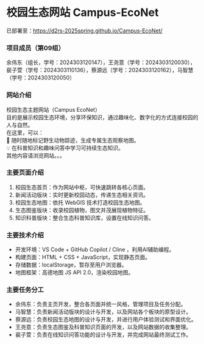 # 校园生态网站 Campus-EcoNet
已部署至：https://d2rs-2025spring.github.io/Campus-EcoNet/  
### 项目成员（第09组）  
余伟东（组长，学号：2024303120147），王尧意（学号：2024303120030），裴子萱（学号：2024303110136），蔡源远（学号：2024303120162），马智慧（学号：2024303120050）  
### 网站介绍  
校园生态主题网站（Campus EcoNet）  
目的是展示校园生态环境，分享环保知识，通过趣味化、数字化的方式连接校园的人与自然。  
在这里，可以：  
🌿 随时随地标记野生动物踪迹，生成专属生态观察地图。  
💡 在科普知识和趣味问答中学习可持续生态知识。  
其他内容请浏览网站。。。  
### 主要页面介绍
1. 校园生态首页：作为网站中枢，可快速跳转各核心页面。  
2. 新闻活动版块：实时更新校园动态，传递生态相关资讯。  
3. 校园生态地图：依托 WebGIS 技术打造校园生态地图。  
4. 生态图鉴版块：收录校园植物，图文并茂展现植物特征。  
5. 知识科普版块：整合生态科普知识库，设置在线知识问答。  
### 主要技术介绍
- 开发环境：VS Code + GitHub Copilot / Cline ，利用AI辅助编程。  
- 构建页面：HTML + CSS + JavaScript，实现静态页面。  
- 存储数据：localStorage，暂存至用户浏览器。  
- 地图框架：高德地图 JS API 2.0，渲染校园地图。  
### 主要任务分工
- 余伟东：负责主页开发，整合各页面并统一风格，管理项目及任务分配。​  
- 马智慧：负责新闻活动版块的设计与开发，以及网站各个板块的原型设计。​  
- 蔡源远：负责校园生态地图的设计与开发，并进行用户体验测试和界面优化。​  
- 王尧意：负责生态图鉴及科普知识页面的开发，以及网站数据的收集整理。​  
- 裴子萱：负责在线知识问答功能的设计与开发，并完成网站最终测试工作。  
